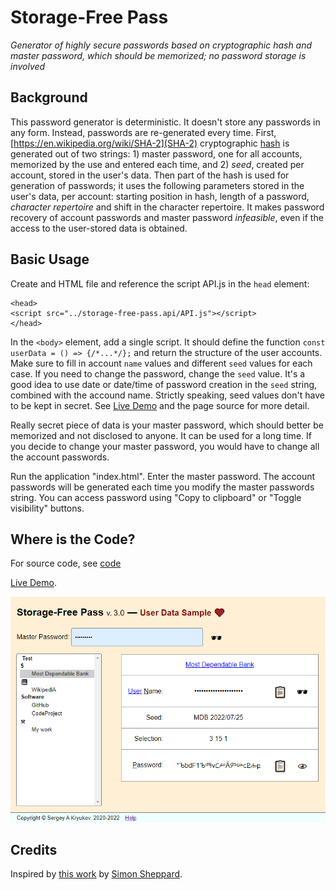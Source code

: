 # Storage-Free Pass

*Generator of highly secure passwords based on cryptographic hash and master password, which should be memorized; no password storage is involved*

## Background

This password generator is deterministic. It doesn't store any passwords in any form. Instead, passwords are re-generated every time. First, [https://en.wikipedia.org/wiki/SHA-2](SHA-2) cryptographic [hash](https://en.wikipedia.org/wiki/Cryptographic_hash_function) is generated out of two strings: 1) master password, one for all accounts, memorized by the use and entered each time, and 2) _seed_, created per account, stored in the user's data. Then part of the hash is used for generation of passwords; it uses the following parameters stored in the user's data, per account: starting position in hash, length of a password, _character repertoire_ and shift in the character repertoire. It makes password recovery of account passwords and master password _infeasible_, even if the access to the user-stored data is obtained.

## Basic Usage

Create and HTML file and reference the script API.js in the `head` element:

```
<head>
<script src="../storage-free-pass.api/API.js"></script>
</head>
```

In the `<body>` element, add a single script. It should define the function `const userData = () => {/*...*/};` and return the structure of the user accounts. Make sure to fill in account `name` values and different `seed` values for each case. If you need to change the password, change the `seed` value. It's a good idea to use date or date/time of password creation in the `seed` string, combined with the accound name. Strictly speaking, seed values don't have to be kept in secret. See [Live Demo](https://sakryukov.github.io/storage-free-pass/code/user-demo/index.html) and the page source for more detail.

Really secret piece of data is your master password, which should better be memorized and not disclosed to anyone. It can be used for a long time. If you decide to change your master password, you would have to change all the account passwords.

Run the application "index.html". Enter the master password. The account passwords will be generated each time you modify the master passwords string. You can access password using "Copy to clipboard" or "Toggle visibility" buttons.

## Where is the Code?

For source code, see [code](./code)

[Live Demo](https://sakryukov.github.io/storage-free-pass/code/user-demo/index.html).

![Screenshot](doc/main.webp)

## Credits

Inspired by [this work](https://SS64.com/pass) by [Simon Sheppard](https://ss64.com). 
